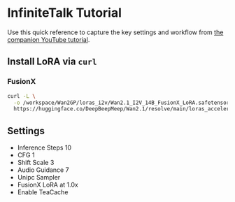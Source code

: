 # InfiniteTalk Tutorial

Use this quick reference to capture the key settings and workflow from [the companion YouTube tutorial](https://youtu.be/kj9_3kGSa4w).

## Install LoRA via `curl`

### FusionX

```bash
curl -L \
  -o /workspace/Wan2GP/loras_i2v/Wan2.1_I2V_14B_FusionX_LoRA.safetensors \
  https://huggingface.co/DeepBeepMeep/Wan2.1/resolve/main/loras_accelerators/Wan2.1_I2V_14B_FusionX_LoRA.safetensors
```

## Settings

- Inference Steps 10
- CFG 1
- Shift Scale 3
- Audio Guidance 7
- Unipc Sampler
- FusionX LoRA at 1.0x
- Enable TeaCache
